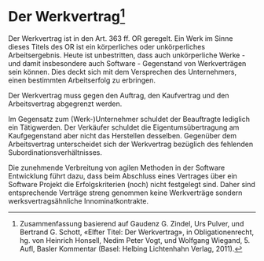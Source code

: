 # Der Werkvertrag[^1]

Der Werkvertrag ist in den Art. 363 ff. OR geregelt. Ein Werk im Sinne
dieses Titels des OR ist ein körperliches oder unkörperliches
Arbeitsergebnis. Heute ist unbestritten, dass auch unkörperliche Werke -
und damit insbesondere auch Software - Gegenstand von Werkverträgen sein
können. Dies deckt sich mit dem Versprechen des Unternehmers, einen
bestimmten Arbeitserfolg zu erbringen.

Der Werkvertrag muss gegen den Auftrag, den Kaufvertrag und den
Arbeitsvertrag abgegrenzt werden.

Im Gegensatz zum (Werk-)Unternehmer schuldet der Beauftragte lediglich
ein Tätigwerden. Der Verkäufer schuldet die Eigentumsübertragung am Kaufgegenstand aber
nicht das Herstellen desselben. Gegenüber dem Arbeitsvertrag
unterscheidet sich der Werkvertrag bezüglich des fehlenden
Subordinationsverhältnisses.

Die zunehmende Verbreitung von agilen Methoden in der Software
Entwicklung führt dazu, dass beim Abschluss eines Vertrages über ein
Software Projekt die Erfolgskriterien (noch) nicht festgelegt sind.
Daher sind entsprechende Verträge streng genommen keine Werkverträge
sondern werksvertragsähnliche Innominatkontrakte.

[^1]: Zusammenfassung basierend auf Gaudenz G. Zindel, Urs Pulver, und Bertrand G. Schott, «Elfter Titel: Der Werkvertrag», in Obligationenrecht, hg. von Heinrich Honsell, Nedim Peter Vogt, und Wolfgang Wiegand, 5. Aufl, Basler Kommentar (Basel: Helbing Lichtenhahn Verlag, 2011).